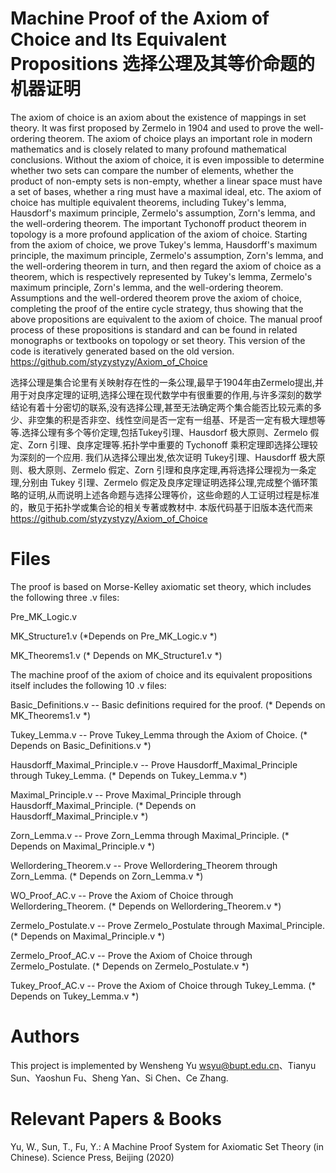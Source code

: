 # Machine Proof of the Axiom of Choice and Its Equivalent Propositions  选择公理及其等价命题的机器证明
The axiom of choice is an axiom about the existence of mappings in set theory. It was first proposed by Zermelo in 1904 and used to prove the well-ordering theorem. The axiom of choice plays an important role in modern mathematics and is closely related to many profound mathematical conclusions. Without the axiom of choice, it is even impossible to determine whether two sets can compare the number of elements, whether the product of non-empty sets is non-empty, whether a linear space must have a set of bases, whether a ring must have a maximal ideal, etc. The axiom of choice has multiple equivalent theorems, including Tukey's lemma, Hausdorf's maximum principle, Zermelo's assumption, Zorn's lemma, and the well-ordering theorem. The important Tychonoff product theorem in topology is a more profound application of the axiom of choice.
Starting from the axiom of choice, we prove Tukey's lemma, Hausdorff's maximum principle, the maximum principle, Zermelo's assumption, Zorn's lemma, and the well-ordering theorem in turn, and then regard the axiom of choice as a theorem, which is respectively represented by Tukey's lemma, Zermelo's maximum principle, Zorn's lemma, and the well-ordering theorem. Assumptions and the well-ordered theorem prove the axiom of choice, completing the proof of the entire cycle strategy, thus showing that the above propositions are equivalent to the axiom of choice. The manual proof process of these propositions is standard and can be found in related monographs or textbooks on topology or set theory.
This version of the code is iteratively generated based on the old version.
https://github.com/styzystyzy/Axiom_of_Choice

选择公理是集合论里有关映射存在性的一条公理,最早于1904年由Zermelo提出,并用于对良序定理的证明,选择公理在现代数学中有很重要的作用,与许多深刻的数学结论有着十分密切的联系,没有选择公理,甚至无法确定两个集合能否比较元素的多少、非空集的积是否非空、线性空间是否一定有一组基、环是否一定有极大理想等等.选择公理有多个等价定理,包括Tukey引理、Hausdorf 极大原则、Zermelo 假定、Zorn 引理、良序定理等.拓扑学中重要的 Tychonoff 乘积定理即选择公理较为深刻的一个应用.
我们从选择公理出发,依次证明 Tukey引理、Hausdorff 极大原则、极大原则、Zermelo 假定、Zorn 引理和良序定理,再将选择公理视为一条定理,分别由 Tukey 引理、Zermelo 假定及良序定理证明选择公理,完成整个循环策略的证明,从而说明上述各命题与选择公理等价，这些命题的人工证明过程是标准的，散见于拓扑学或集合论的相关专著或教材中.
本版代码基于旧版本迭代而来
https://github.com/styzystyzy/Axiom_of_Choice

# Files
The proof is based on Morse-Kelley axiomatic set theory, which includes the following three .v files:

Pre_MK_Logic.v  

MK_Structure1.v  (*Depends on Pre_MK_Logic.v *)

MK_Theorems1.v  (* Depends on MK_Structure1.v *)

The machine proof of the axiom of choice and its equivalent propositions itself includes the following 10 .v files:

Basic_Definitions.v -- Basic definitions required for the proof. (* Depends on MK_Theorems1.v *)

Tukey_Lemma.v -- Prove Tukey_Lemma through the Axiom of Choice. (* Depends on Basic_Definitions.v *)

Hausdorff_Maximal_Principle.v -- Prove Hausdorff_Maximal_Principle through Tukey_Lemma.  (* Depends on Tukey_Lemma.v *)

Maximal_Principle.v -- Prove Maximal_Principle through Hausdorff_Maximal_Principle.  (* Depends on Hausdorff_Maximal_Principle.v *)

Zorn_Lemma.v -- Prove Zorn_Lemma through Maximal_Principle.  (* Depends on Maximal_Principle.v *)

Wellordering_Theorem.v -- Prove Wellordering_Theorem through Zorn_Lemma.  (* Depends on Zorn_Lemma.v *)

WO_Proof_AC.v -- Prove the Axiom of Choice through Wellordering_Theorem.  (* Depends on Wellordering_Theorem.v *)

Zermelo_Postulate.v -- Prove Zermelo_Postulate through Maximal_Principle.  (* Depends on Maximal_Principle.v *)

Zermelo_Proof_AC.v -- Prove the Axiom of Choice through Zermelo_Postulate.  (* Depends on Zermelo_Postulate.v *)

Tukey_Proof_AC.v -- Prove the Axiom of Choice through Tukey_Lemma.  (* Depends on Tukey_Lemma.v *)
# Authors
This project is implemented by Wensheng Yu wsyu@bupt.edu.cn、Tianyu Sun、Yaoshun Fu、Sheng Yan、Si Chen、Ce Zhang.
# Relevant Papers & Books
Yu, W., Sun, T., Fu, Y.: A Machine Proof System for Axiomatic Set Theory (in Chinese). Science Press, Beijing (2020)
